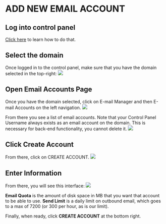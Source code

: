 ﻿# ADD NEW EMAIL ACCOUNT

## Log into control panel
[Click here](https://mxroute.com/docs/login-to-directadmin/) to learn how to do that.

## Select the domain
Once logged in to the control panel, make sure that you have the domain selected in the top-right:
![](https://mxrouteprod.b-cdn.net/wp-content/uploads/2020/08/selectdomain.png)

## Open Email Accounts Page
Once you have the domain selected, click on E-mail Manager and then E-mail Accounts on the left navigation.
![](https://mxrouteprod.b-cdn.net/wp-content/uploads/2020/08/emailaccounts.png)

From there you see a list of email accounts. Note that your Control Panel Username always exists as an email account on the domain. This is necessary for back-end functionality, you cannot delete it.
![](https://mxrouteprod.b-cdn.net/wp-content/uploads/2020/08/emailcontrols.png)

## Click Create Account
From there, click on CREATE ACCOUNT.
![](https://mxrouteprod.b-cdn.net/wp-content/uploads/2020/08/createaccountbutton.png)

## Enter Information
From there, you will see this interface:
![](https://mxrouteprod.b-cdn.net/wp-content/uploads/2020/08/createemail.png)

**Email Quota** is the amount of disk space in MB that you want that account to be able to use. **Send Limit** is a daily limit on outbound email, which goes to a max of 7200 (or 300 per hour, as is our limit).

Finally, when ready, click **CREATE ACCOUNT** at the bottom right.

